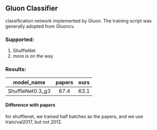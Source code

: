 ## Gluon Classifier

classification network implemented by Gluon. The training script was generally adopted from Gluoncv.

### Supported:
1. ShuffleNet
2. more is on the way

### Results:
model_name| papers| ours 
--|:--:|--:  
ShuffleNet0.3_g3| 67.4 | 63.1

#### Difference with papers
for shufflenet, we trained half batches as the papers, and we use train/val2017, but not 2012.



